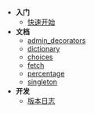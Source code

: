 - **入门**
  - [快速开始](quickstart)
- **文档**
  - [admin_decorators](guides/admin_decorators)
  - [dictionary](guides/alias_dictionary)
  - [choices](guides/choices)
  - [fetch](guides/fetch)
  - [percentage](guides/percentage)
  - [singleton](guides/singleton)
- **开发**
  - [版本日志](changelog)